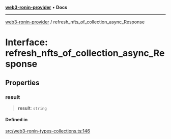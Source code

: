 [**web3-ronin-provider**](../README.md) • **Docs**

***

[web3-ronin-provider](../globals.md) / refresh\_nfts\_of\_collection\_async\_Response

# Interface: refresh\_nfts\_of\_collection\_async\_Response

## Properties

### result

> **result**: `string`

#### Defined in

[src/web3-ronin-types-collections.ts:146](https://github.com/chuacw/web3-ronin-provider/blob/8f8ec8edfaa82f0741161cc9ab238177f2999ade/src/web3-ronin-types-collections.ts#L146)
